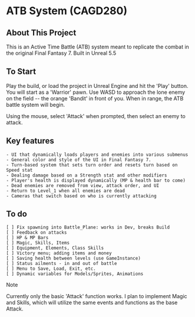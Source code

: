 # ATB System (CAGD280)

 ## About This Project

 This is an Active Time Battle (ATB) system meant to replicate the combat in the original Final Fantasy 7. Built in Unreal 5.5

 ## To Start

 Play the build, or load the project in Unreal Engine and hit the 'Play' button. You will start as a 'Warrior' pawn.
 Use WASD to approach the lone enemy on the field -- the orange 'Bandit' in front of you.
 When in range, the ATB battle system will begin.

 Using the mouse, select 'Attack' when prompted, then select an enemy to attack.

 ## Key features
    - UI that dynamically loads players and enemies into various submenus 
	- General color and style of the UI in Final Fantasy 7.
	- Turn-based system that sets turn order and resets turn based on Speed stat
	- Dealing damage based on a Strength stat and other modifiers
	- Player's health is displayed dynamically (MP & health bar to come)
	- Dead enemies are removed from view, attack order, and UI
	- Return to Level_1 when all enemies are dead
	- Cameras that switch based on who is currently attacking

 ## To do
	[ ] Fix spawning into Battle_Plane: works in Dev, breaks Build
	[ ] Feedback on attacks
	[ ] HP & MP Bars
	[ ] Magic, Skills, Items
	[ ] Equipment, Elements, Class Skills
	[ ] Victory menu; adding items and money
	[ ] Saving health between levels (use GameInstance)
	[ ] Status ailments - in and out of battle
	[ ] Menu to Save, Load, Exit, etc.
	[ ] Dynamic variables for Models/Sprites, Animations

> [!NOTE]
> Currently only the basic 'Attack' function works. I plan to implement Magic and Skills, which will utilize the same events and functions as the base Attack.